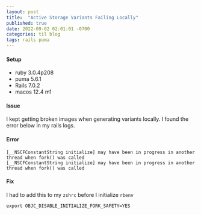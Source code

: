 ```yaml
---
layout: post
title:  "Active Storage Variants Failing Locally"
published: true
date: 2022-09-02 02:01:01 -0700
categories: til blog 
tags: rails puma
---
```



#### Setup

* ruby 3.0.4p208  
* puma 5.6.1
* Rails 7.0.2
* macos 12.4 m1 



#### Issue 

I kept getting broken images when generating variants locally. I found the error below in my rails logs. 


#### Error 

```
[__NSCFConstantString initialize] may have been in progress in another thread when fork() was called
[__NSCFConstantString initialize] may have been in progress in another thread when fork() was called
```

#### Fix 

I had to add this to my `zshrc` before I initialize `rbenv` 

```
export OBJC_DISABLE_INITIALIZE_FORK_SAFETY=YES
```
